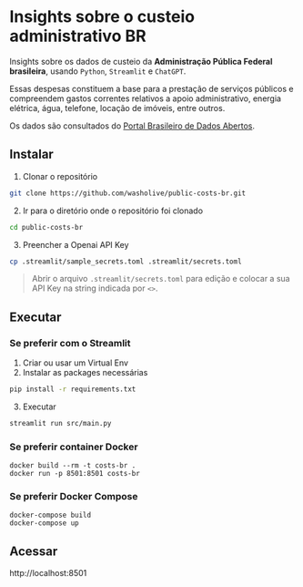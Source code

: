 # Insights sobre o custeio administrativo BR

Insights sobre os dados de custeio da **Administração Pública Federal brasileira**, usando `Python`, `Streamlit` e `ChatGPT`.

Essas despesas constituem a base para a prestação de serviços públicos e compreendem gastos correntes relativos a apoio administrativo, energia elétrica, água, telefone, locação de imóveis, entre outros.

Os dados são consultados do [Portal Brasileiro de Dados Abertos](https://dados.gov.br/dados/conjuntos-dados/raio-x-da-administracao-publica-federal).

## Instalar

1. Clonar o repositório
```bash
git clone https://github.com/washolive/public-costs-br.git
```
2. Ir para o diretório onde o repositório foi clonado
```bash
cd public-costs-br
```
3. Preencher a Openai API Key
```bash
cp .streamlit/sample_secrets.toml .streamlit/secrets.toml
```
> Abrir o arquivo `.streamlit/secrets.toml` para edição e colocar a sua API Key na string indicada por `<>`.

## Executar

### Se preferir com o Streamlit
1. Criar ou usar um Virtual Env
2. Instalar as packages necessárias
```bash
pip install -r requirements.txt
```
3. Executar
```bash
streamlit run src/main.py
```

### Se preferir container Docker
```
docker build --rm -t costs-br .
docker run -p 8501:8501 costs-br
```

### Se preferir Docker Compose
```
docker-compose build
docker-compose up
```

## Acessar
http://localhost:8501
